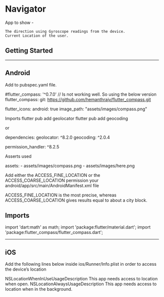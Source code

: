 # Navigator

App to show -
	
	The direction using Gyroscope readings from the device.
	Current Location of the user.

## Getting Started

---------
Android
---------


Add to pubspec.yaml file.

 #flutter_compass: '^0.7.0' // Is not working well. So using the below version
  flutter_compass:
    git: https://github.com/hemanthrajv/flutter_compass.git



flutter_icons:
    android: true
    image_path: "assets/images/compass.png"



Imports
flutter pub add geolocator
flutter pub add geocoding

or

dependencies:
  geolocator: ^8.2.0
  geocoding: ^2.0.4


permission_handler: ^8.2.5


 Asserts used

 assets:
    - assets/images/compass.png
    - assets/images/here.png



Add either the ACCESS_FINE_LOCATION or the ACCESS_COARSE_LOCATION permission your android/app/src/main/AndroidManifest.xml file

<uses-permission android:name="android.permission.ACCESS_FINE_LOCATION"/>
ACCESS_FINE_LOCATION is the most precise, whereas ACCESS_COARSE_LOCATION gives results equal to about a city block.


Imports
--------


import 'dart:math' as math;
import 'package:flutter/material.dart';
import 'package:flutter_compass/flutter_compass.dart';





---------
iOS
---------



Add the following lines below inside ios/Runner/Info.plist in order to access the device’s location

<key>NSLocationWhenInUseUsageDescription</key>
<string>This app needs access to location when open.</string>
<key>NSLocationAlwaysUsageDescription</key>
<string>This app needs access to location when in the background.</string>


